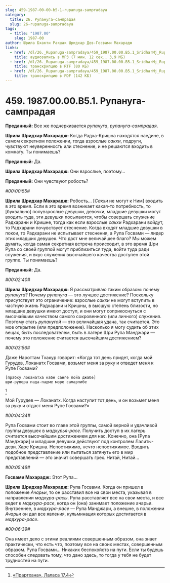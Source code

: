```yaml
---
slug: 459-1987-00-00-b5-1-rupanuga-sampradaya
category:
  title: 26. Рупануга-сампрадая
  slug: 26-rupanuga-sampradaya
tags:
  - title: "1987.00"
    slug: 1987-00
author: Шрила Бхакти Ракшак Шридхар Дев-Госвами Махарадж
links:
  - href: /dl/26._Rupanuga-sampradaya/459_1987.00.00.B5.1_SridharMj_Rupanuga-sampradaya.mp3
    title: аудиозапись в MP3 (7 мин. 12 сек., 3,9 МБ)
  - href: /dl/26._Rupanuga-sampradaya/459_1987.00.00.B5.1_SridharMj_Rupanuga-sampradaya.rtf
    title: транскрипцию в RTF (80 КБ)
  - href: /dl/26._Rupanuga-sampradaya/459_1987.00.00.B5.1_SridharMj_Rupanuga-sampradaya.pdf
    title: транскрипцию в PDF (142 КБ)
---
```


# 459. 1987.00.00.B5.1. Рупануга-сампрадая

**Преданный:** Все же подчеркивается *рупануга*, *рупануга-сампрадая*.

**Шрила Шридхар Махарадж:** Когда Радха-Кришна находятся наедине, в самом секретном положении, тогда взрослые *сакхи*, подруги, чувствуют неуверенность или стеснение, и не решаются входить в комнату. Ты понимаешь?

**Преданный:** Да.

**Шрила Шридхар Махарадж:** Они взрослые, поэтому…

**Преданный:** Они чувствуют робость?

*#00:00:55#*

**Шрила Шридхар Махарадж:** Робость… [*Сакхи* не могут к Ним] входить в это время. Если в это время возникает какая-то потребность, то [буквально] полувзрослые девушки, девочки, младшие девушки могут входить туда, эти девушки посылаются, чтобы совершать служение Радхарани и Кришне, тогда как если взрослые *сакхи* Радхарани войдут, то Радхарани почувствует стеснение. Когда входят младшие девушки в покои, то Радхарани не испытывает стеснения, а Рупа Госвами — лидер этих младших девушек. Что даст мне величайшее благо? Мы можем думать, когда самая секретная встреча происходит, в это время Шри Рупа со своей группой могут приблизиться туда, войти туда ради служения, и вкус служения высочайшего качества доступен этой группе. Ты понимаешь?

**Преданный:** Да.

*#00:02:40#*

**Шрила Шридхар Махарадж:** Я рассматриваю таким образом: почему *рупануга*? Почему *рупануга* — это лучшее достижение? Поскольку присутствует это ограничение: взрослые *сакхи* не могут вступить в частную жизнь Радхарани и Кришны, в высшую степень близости, но младшие девушки имеют доступ, и они могут соприкоснуться с высочайшим качеством самого сокровенного (или личного) служения. Поэтому стать *рупанугой* — это величайшая удача, так считается. Это мое открытие (или предположение). Насколько я могу судить об этих вещах, быть последователем, быть в лагере Шри Рупа Манджари — почему это положение считается высочайшим достижением?

*#00:03:56#*

Даже Нароттам Тхакур говорит: «Когда тот день придет, когда мой Гурудев, Локанатх Госвами, возьмет меня за руку и отведет меня к Рупе Госвами?

    [прабху локанатха кабе санге лойа джабе]
    шри-рупера пада-падме море самарпибе
[^_ftn1]

Мой Гурудев — Локанатх. Когда наступит тот день, и он возьмет меня за руку и отдаст меня Рупе Госвами?»

*#00:04:34#*

Рупа Госвами стоит во главе этой группы, самой верной и удачливой группы девушек в *мадхурья-расе*. Получить доступ в их лагерь считается высочайшим достижением для нас. Конечно, она [Рупа Манджари] и младшие девушки действуют под контролем Лалиты-деви. Харе Кришна. Непостижимо, нечто непостижимое. Вводить подобное представление или пытаться затянуть его в мир представлений — это значит совершать грех. Нитай, Нитай…

*#00:05:46#*

**Госвами Махарадж:** Этот Рупа…

**Шрила Шридхар Махарадж:** Рупа Госвами. Когда он пришел в положение *Ачарьи*, то он расставил все на свои места, указывая в направлении *мадхура-расы*. Рупа расставляет все на свои места, и все ведет к *мадхура-расе*, когда он (она) занимает положение ачарьи. Внутреннее, в *мадхура-расе* — Рупа Манджари, а внешне, в положении *Ачарьи* он дал все явления, кульминация которых достигается в *мадхура-расе*.

*#00:06:39#*

Она имеет дело с этими реалиями совершенным образом, она знает практически, что есть что, поэтому все на своих местах, совершенным образом. Рупа Госвами… Никаких беспокойств на пути. Если ты будешь способен следовать тому, что дано здесь, то тогда у тебя не будет трудностей на пути.



[^_ftn1]: [«Прартхана», Лаласа 17.4](../notes/prarthana-lalasa/prarthana-lalasa-17-4.md)
